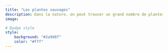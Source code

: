 ```yaml
---
title: "Les plantes sauvages"
description: Dans la nature, on peut trouver un grand nombre de plantes et fruits comestibles, disponibles gratuitement. Les connaissez-vous ?
image:

# Badge style
style:
    background: "#2a9d8f"
    color: "#fff"
---
```

